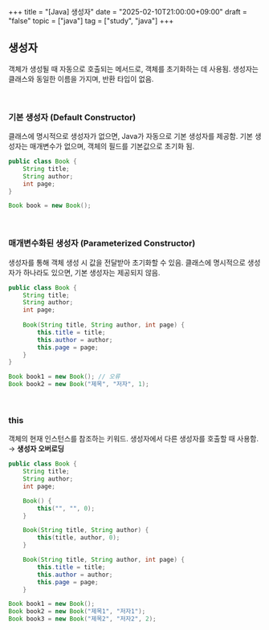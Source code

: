 +++
title = "[Java] 생성자"
date = "2025-02-10T21:00:00+09:00"
draft = "false"
topic = ["java"]
tag = ["study", "java"]
+++

## 생성자
객체가 생성될 때 자동으로 호출되는 메서드로, 객체를 초기화하는 데 사용됨.
생성자는 클래스와 동일한 이름을 가지며, 반환 타입이 없음.

<br>

### 기본 생성자 (Default Constructor)
클래스에 명시적으로 생성자가 없으면, Java가 자동으로 기본 생성자를 제공함.
기본 생성자는 매개변수가 없으며, 객체의 필드를 기본값으로 초기화 됨.

```java
public class Book {
    String title;
    String author;
    int page;
}
```
```java
Book book = new Book();
```

<br>

### 매개변수화된 생성자 (Parameterized Constructor)

생성자를 통해 객체 생성 시 값을 전달받아 초기화할 수 있음.
클래스에 명시적으로 생성자가 하나라도 있으면, 기본 생성자는 제공되지 않음.

```java
public class Book {
    String title;
    String author;
    int page;
    
    Book(String title, String author, int page) {
        this.title = title;
        this.author = author;
        this.page = page;
    }
}
```
```java
Book book1 = new Book(); // 오류
Book book2 = new Book("제목", "저자", 1);
```

<br>

### this
객체의 현재 인스턴스를 참조하는 키워드.
생성자에서 다른 생성자를 호출할 때 사용함. → **생성자 오버로딩**

```java
public class Book {
    String title;
    String author;
    int page;

    Book() {
        this("", "", 0);
    }

    Book(String title, String author) {
        this(title, author, 0);
    }

    Book(String title, String author, int page) {
        this.title = title;
        this.author = author;
        this.page = page;
    }
```
```java
Book book1 = new Book();
Book book2 = new Book("제목1", "저자1");
Book book3 = new Book("제목2", "저자2", 2);
```
